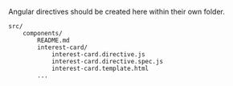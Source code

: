 Angular directives should be created here within their own folder.

```
src/
    components/
        README.md
        interest-card/
            interest-card.directive.js
            interest-card.directive.spec.js
            interest-card.template.html
        ...

```
